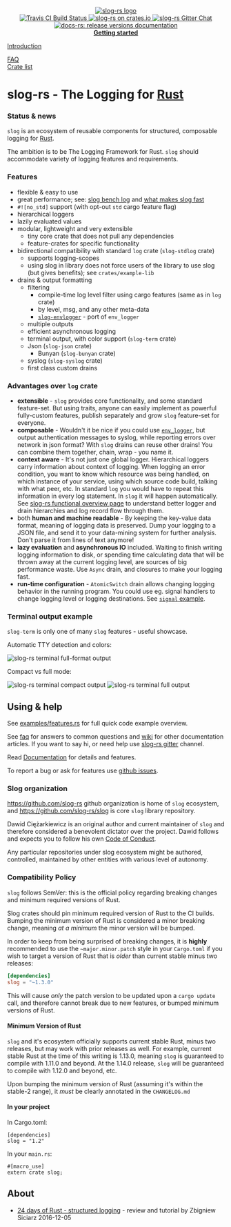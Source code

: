 <p align="center">

  <a href="https://github.com/slog-rs/slog">
  <img src="https://cdn.rawgit.com/slog-rs/misc/master/media/slog.svg" alt="slog-rs logo">
  </a>
  <br>

  <a href="https://travis-ci.org/slog-rs/slog">
      <img src="https://img.shields.io/travis/slog-rs/slog/master.svg" alt="Travis CI Build Status">
  </a>

  <a href="https://crates.io/crates/slog">
      <img src="https://img.shields.io/crates/d/slog.svg" alt="slog-rs on crates.io">
  </a>

  <a href="https://gitter.im/slog-rs/slog">
      <img src="https://img.shields.io/gitter/room/slog-rs/slog.svg" alt="slog-rs Gitter Chat">
  </a>

  <a href="https://docs.rs/releases/search?query=slog-">
      <img src="https://docs.rs/slog/badge.svg" alt="docs-rs: release versions documentation">
  </a>
  <br>
    <strong><a href="https://github.com/slog-rs/slog/wiki/Getting-started">Getting started</a></strong>
  
  <a href="//github.com/slog-rs/slog/wiki/Introduction-to-structured-logging-with-slog">Introduction</a>
  
  <a href="//github.com/slog-rs/slog/wiki/FAQ">FAQ</a>
  <br>
  <a href="https://crates.io/search?q=slog">Crate list</a>
</p>

# slog-rs - The Logging for [Rust][rust]

### Status & news

`slog` is an ecosystem of reusable components for structured, composable logging
for [Rust][rust].

The ambition is to be The Logging Framework for Rust. `slog` should accommodate
variety of logging features and requirements.

### Features

* flexible & easy to use
* great performance; see: [slog bench log](https://github.com/slog-rs/slog/wiki/Bench-log) and  [what makes slog fast](https://github.com/slog-rs/slog/wiki/What-makes-slog-fast)
* `#![no_std]` support (with opt-out `std` cargo feature flag)
* hierarchical loggers
* lazily evaluated values
* modular, lightweight and very extensible
	* tiny core crate that does not pull any dependencies
	* feature-crates for specific functionality
* bidirectional compatibility with standard `log` crate (`slog-stdlog` crate)
	* supports logging-scopes
	* using slog in library does not force users of the library to use slog
	  (but gives benefits); see `crates/example-lib`
* drains & output formatting
	* filtering
		* compile-time log level filter using cargo features (same as in `log` crate)
		* by level, msg, and any other meta-data
		* [`slog-envlogger`](https://github.com/slog-rs/envlogger) - port of `env_logger`
	* multiple outputs
	* efficient asynchronous logging
	* terminal output, with color support (`slog-term` crate)
	* Json (`slog-json` crate)
		* Bunyan (`slog-bunyan` crate)
	* syslog (`slog-syslog` crate)
	* first class custom drains

### Advantages over `log` crate

* **extensible** - `slog` provides core functionality, and some standard
  feature-set. But using traits, anyone can easily implement as
  powerful fully-custom features, publish separately and grow `slog` feature-set
  for everyone.
* **composable** - Wouldn't it be nice if you could use
  [`env_logger`][env_logger], but output authentication messages to syslog,
  while reporting errors over network in json format? With `slog` drains can
  reuse other drains! You can combine them together, chain, wrap - you name it.
* **context aware** - It's not just one global logger. Hierarchical
  loggers carry information about context of logging. When logging an error
  condition, you want to know which resource was being handled, on which
  instance of your service, using which source code build, talking with what
  peer, etc. In standard `log` you would have to repeat this information in
  every log statement. In `slog` it will happen automatically. See
  [slog-rs functional overview page][functional-overview] to understand better
  logger and drain hierarchies and log record flow through them.
* both **human and machine readable** - By keeping the key-value data format,
  meaning of logging data is preserved. Dump your logging to a JSON file, and
  send it to your data-mining system for further analysis. Don't parse it from
  lines of text anymore!
* **lazy evaluation** and **asynchronous IO** included. Waiting to
  finish writing logging information to disk, or spending time calculating
  data that will be thrown away at the current logging level, are sources of big
  performance waste. Use `Async` drain, and closures
  to make your logging fast.
* **run-time configuration** - `AtomicSwitch` drain allows
  changing logging behavior in the running program. You could use eg. signal
  handlers to change logging level or logging destinations. See
  [`signal` example][signal].

[signal]: https://github.com/slog-rs/misc/blob/master/examples/signal.rs
[env_logger]: https://crates.io/crates/env_logger
[functional-overview]: https://github.com/slog-rs/slog/wiki/Functional-overview

### Terminal output example

`slog-term` is only one of many `slog` features - useful showcase.

Automatic TTY detection and colors:

![slog-rs terminal full-format output](http://i.imgur.com/IUe80gU.png)

Compact vs full mode:

![slog-rs terminal compact output](http://i.imgur.com/P9u2sWP.png)
![slog-rs terminal full output](http://i.imgur.com/ENiy5H9.png)



## Using & help

See
[examples/features.rs](https://github.com/slog-rs/misc/blob/master/examples/features.rs)
for full quick code example overview.

See [faq] for answers to common questions and [wiki] for other documentation
articles. If you want to say hi, or need help use [slog-rs gitter] channel.

Read [Documentation](https://docs.rs/slog/) for details and features.

To report a bug or ask for features use [github issues][issues].

[faq]: https://github.com/slog-rs/slog/wiki/FAQ
[wiki]: https://github.com/slog-rs/slog/wiki/
[rust]: http://rust-lang.org
[slog-rs gitter]: https://gitter.im/slog-rs/slog
[issues]: //github.com/slog-rs/slog/issues

### Slog organization

https://github.com/slog-rs github organization is home of `slog` ecosystem,
and https://github.com/slog-rs/slog is core `slog` library repository.

Dawid Ciężarkiewicz is an original author and current maintainer of `slog` and
therefore considered a benevolent dictator over the project. Dawid follows and
expects you to follow his own [Code of
Conduct](https://github.com/dpc/public/COC.md).

Any particular repositories under slog ecosystem might be authored,
controlled, maintained by other entities with various level of autonomy.

### Compatibility Policy

`slog` follows SemVer: this is the official policy regarding breaking changes
and minimum required versions of Rust.

Slog crates should pin minimum required version of Rust to the CI builds.
Bumping the minimum version of Rust is considered a minor breaking change,
meaning *at a minimum* the minor version will be bumped.

In order to keep from being surprised of breaking changes, it is **highly**
recommended to use the `~major.minor.patch` style in your `Cargo.toml` if you
wish to target a version of Rust that is *older* than current stable minus two
releases:

```toml
[dependencies]
slog = "~1.3.0"
```

This will cause *only* the patch version to be updated upon a `cargo update`
call, and therefore cannot break due to new features, or bumped minimum
versions of Rust.

#### Minimum Version of Rust

`slog` and it's ecosystem officially supports current stable Rust, minus
two releases, but may work with prior releases as well. For example, current
stable Rust at the time of this writing is 1.13.0, meaning `slog` is guaranteed
to compile with 1.11.0 and beyond.  At the 1.14.0 release, `slog` will be
guaranteed to compile with 1.12.0 and beyond, etc.

Upon bumping the minimum version of Rust (assuming it's within the stable-2
range), it *must* be clearly annotated in the `CHANGELOG.md`

#### In your project

In Cargo.toml:

```
[dependencies]
slog = "1.2"
```

In your `main.rs`:

```
#[macro_use]
extern crate slog;
```

## About

* [24 days of Rust - structured logging](https://siciarz.net/24-days-rust-structured-logging/) - review and tutorial by Zbigniew Siciarz 2016-12-05
